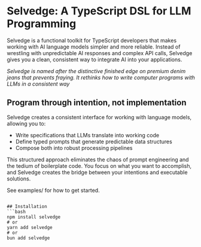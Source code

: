 # Selvedge: A TypeScript DSL for LLM Programming

Selvedge is a functional toolkit for TypeScript developers that makes working with AI language models simpler and more reliable. Instead of wrestling with unpredictable AI responses and complex API calls, Selvedge gives you a clean, consistent way to integrate AI into your applications.

*Selvedge is named after the distinctive finished edge on premium denim jeans that prevents fraying. It rethinks how to write computer programs with LLMs in a consistent way*

## Program through intention, not implementation

Selvedge creates a consistent interface for working with language models, allowing you to:

- Write specifications that LLMs translate into working code
- Define typed prompts that generate predictable data structures
- Compose both into robust processing pipelines

This structured approach eliminates the chaos of prompt engineering and the tedium of boilerplate code. You focus on what you want to accomplish, and Selvedge creates the bridge between your intentions and executable solutions.

See examples/ for how to get started.

```

## Installation
```bash
npm install selvedge
# or
yarn add selvedge
# or 
bun add selvedge
```
